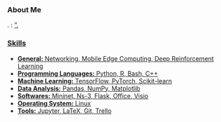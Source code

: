 
### About Me
<p align='justify'>
<! As a computer scientist specializing in networking, I am fascinated by network performance optimization, particularly the integration of machine learning in mobile edge computing. My academic journey initially commenced in industrial engineering during my undergraduate studies, where I recognized the profound potential of computer science in addressing optimization problems. As a result, I shifted my academic path towards computer science. In my Master's program in computer science at Sharif University (SUT), while studying computer network, I became interested in distributed systems and computer performance evaluation. This interest shaped my research theme, culminating in the approval of my master's thesis titled “A Novel Resource Allocation Algorithm in Edge Computing with Deep Reinforcement Learning”. I have continued my research as a research assistant in the Performance and Dependability Lab at SUT, under the guidance of Prof. ,a href="https://scholar.google.com/citations?user=BXNelwwAAAAJ&hl=en&oi=ao"> <! Ali Movaghar</a> <! and Dr. <a href="https://scholar.google.com/citations?user=dcjIFccAAAAJ&hl=en&oi=ao"> <!Hamed Shah-Mansouri</a>. <!This experience has not only expanded my technical expertise, but also fueled my enthusiasm for research and equipped me with a robust foundation in these areas. I designed and implemented an algorithm leveraging deep reinforcement learning to optimize computation offloading decisions in mobile edge computing, aimed at enhancing the Quality of Experience (QoE) for end-users of mobile applications. This effort resulted in the development of my contribution “<a href="https://github.com/ImanRHT/QOCO"><!QOCO</a>: <a href="https://arxiv.org/abs/2311.02525"><!A QoE-Oriented Computation Offloading Algorithm based on Deep Reinforcement Learning for Mobile Edge Computing</a>”. <!Throughout my professional endeavors, I have gleaned valuable insights into the strategic application of computational methods for understanding and optimizing intricate network systems. I am resolutely committed to expanding my current skill set and also eagerly embracing emerging interests in the networking domain.
</p>


### Skills
- **General:** Networking, Mobile Edge Computing, Deep Reinforcement Learning
- **Programming Languages:** Python, R, Bash, C++
- **Machine Learning:** TensorFlow, PyTorch, Scikit-learn
- **Data Analysis:** Pandas, NumPy, Matplotlib
- **Softwares:** Mininet, Ns-3, Flask, Office, Visio
- **Operating System:** Linux
- **Tools:** Jupyter, LaTeX, Git, Trello
